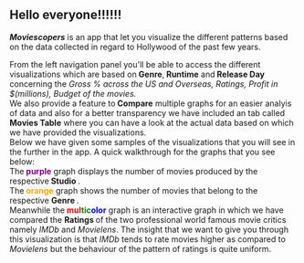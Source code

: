 ## Hello everyone!!!!!!
<i><b>Moviescopers</i></b> is an app that let you visualize the different patterns based on the data collected in regard to Hollywood of the past few years.

From the left navigation panel you'll be able to access the different visualizations which are based on<b> Genre</b>,<b> Runtime</b> and<b> Release Day</b> concerning the<i> Gross % across the US and Overseas, Ratings, Profit in $(millions), Budget of the movies.</i> <br>
We also provide a feature to<b> Compare</b> multiple graphs for an easier analyis of data and also for a better transparency we have included an tab called <b>Movies Table</b> where you can have a look at the actual data based on which we have provided the visualizations.<br>
Below we have given some samples of the visualizations that you will see in the further in the app.
A quick walkthrough for the graphs that you see below:<br>
The<b> <span style="color:purple">purple</span></b> graph displays the number of movies produced by the respective<b> Studio </b>.<br>
The<b> <span style="color:orange">orange</span></b> graph shows the number of movies that belong to the respective <b> Genre </b>.<br>
Meanwhile the<b> <span style="color:red">mul</span><span style="color:green">tic</span><span style="color:blue">olor</span></b> graph is an interactive graph in which we have compared the <b> Ratings </b> of the two professional world famous movie critics namely <i>IMDb</i> and <i>Movielens</i>. The insight that we want to give you through this visualization is that <i>IMDb</i> tends to rate movies higher as compared to <i>Movielens</i> but the behaviour of the pattern of ratings is quite uniform.<br>

